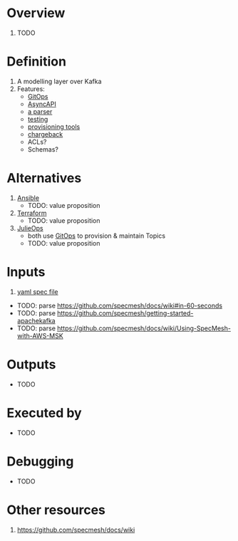 # Overview
1. TODO


# Definition
1. A modelling layer over Kafka
1. Features:
    - [GitOps](TODO)
    - [AsyncAPI](https://v2.asyncapi.com/docs)
    - [a parser](TODO)
    - [testing](TODO)
    - [provisioning tools](TODO)
    - [chargeback](TODO)
    - ACLs?
    - Schemas?


# Alternatives
1. [Ansible](TODO)
    - TODO: value proposition
1. [Terraform](TODO)
    - TODO: value proposition
1. [JulieOps](TODO)
    - both use [GitOps](TODO) to provision & maintain Topics
    - TODO: value proposition


# Inputs
1. [yaml spec file](TODO)
- TODO: parse https://github.com/specmesh/docs/wiki#in-60-seconds
- TODO: parse https://github.com/specmesh/getting-started-apachekafka
- TODO: parse https://github.com/specmesh/docs/wiki/Using-SpecMesh-with-AWS-MSK


# Outputs
- TODO


# Executed by
- TODO


# Debugging
- TODO


# Other resources
1. https://github.com/specmesh/docs/wiki

